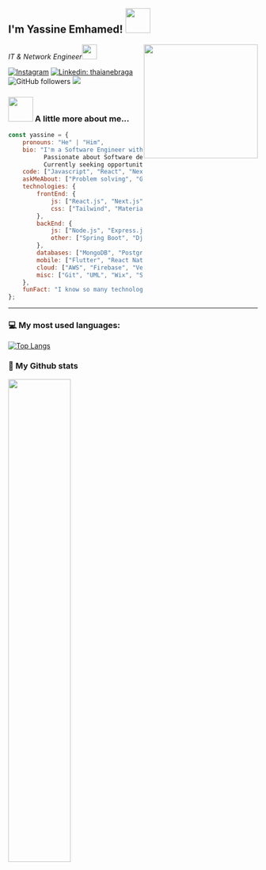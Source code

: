 <h2>I'm Yassine Emhamed! <img src="https://media.giphy.com/media/12oufCB0MyZ1Go/giphy.gif" width="50"></h2>
<img align='right' src="https://media.giphy.com/media/M9gbBd9nbDrOTu1Mqx/giphy.gif" width="230">
<p><em>IT & Network Engineer<img src="https://media.giphy.com/media/WUlplcMpOCEmTGBtBW/giphy.gif" width="30"> 
</em></p>

[![Instagram](https://img.shields.io/badge/Instagram-%23E4405F.svg?style=for-the-badge&logo=instagram&logoColor=white)](https://www.instagram.com/yassine.emmd)
[![Linkedin: thaianebraga](https://img.shields.io/badge/-Connect-blue?style=flat-square&logo=Linkedin&logoColor=white&link=https://www.linkedin.com/in/yassine2emhamed/)](https://www.linkedin.com/in/yassine2emhamed/)
![GitHub followers](https://img.shields.io/github/followers/spojskic?label=Follow&style=social)
![](https://visitor-badge.glitch.me/badge?page_id=yassine2med)

### <img src="https://media.giphy.com/media/VgCDAzcKvsR6OM0uWg/giphy.gif" width="50"> A little more about me...  

```javascript
const yassine = {
    pronouns: "He" | "Him",
    bio: "I'm a Software Engineer with a Master's equivalent degree in IT & Networking Engineering. 
          Passionate about Software development, Front-End and User Interface design, and data analysis. 
          Currently seeking opportunities in tech while gaining experience in customer service.",
    code: ["Javascript", "React", "Next.js", "HTML", "CSS", "Flutter", "Java", "Python", "PHP", "C"],
    askMeAbout: ["Problem solving", "GAMING", "data analysis", "tech", "How to turn caffeine into code!", "Too many technologies to list!"],
    technologies: {
        frontEnd: {
            js: ["React.js", "Next.js", "Vue.js"],
            css: ["Tailwind", "MaterialUI", "Bootstrap", "SCSS", "Chakra UI"]
        },
        backEnd: {
            js: ["Node.js", "Express.js"],
            other: ["Spring Boot", "Django", "Laravel"]
        },
        databases: ["MongoDB", "PostgreSQL", "MySQL", "MSSQL", "Firebase", "SQLite"],
        mobile: ["Flutter", "React Native"],
        cloud: ["AWS", "Firebase", "Vercel", "Netlify"],
        misc: ["Git", "UML", "Wix", "Strapi", "OAuth", "Docker", "CI/CD"]
    },
    funFact: "I know so many technologies that I sometimes forget I know them!"
};

```

---


### 💻 My most used languages:
[![Top Langs](https://github-readme-stats.vercel.app/api/top-langs/?username=yassine2med&layout=compact&text_color=daf7dc&bg_color=151515)](https://github.com/yassine2med/github-readme-stats)
### 📖 My Github stats

<a href="https://www.yassine-emhamed.com/"><img src="https://streak-stats.demolab.com/?user=yassine2med" width="50%"></a>

